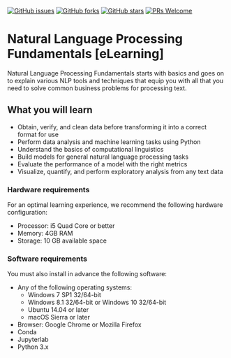 [![GitHub issues](https://img.shields.io/github/issues/TrainingByPackt/Natural-Language-Processing-Fundamentals-eLearning.svg)](https://github.com/TrainingByPackt/Natural-Language-Processing-Fundamentals-eLearning/issues)
[![GitHub forks](https://img.shields.io/github/forks/TrainingByPackt/Natural-Language-Processing-Fundamentals-eLearning.svg)](https://github.com/TrainingByPackt/Natural-Language-Processing-Fundamentals-eLearning/network)
[![GitHub stars](https://img.shields.io/github/stars/TrainingByPackt/Natural-Language-Processing-Fundamentals-eLearning.svg)](https://github.com/TrainingByPackt/Natural-Language-Processing-Fundamentals-eLearning/stargazers)
[![PRs Welcome](https://img.shields.io/badge/PRs-welcome-brightgreen.svg)](https://github.com/TrainingByPackt/Natural-Language-Processing-Fundamentals-eLearning/pulls)


# Natural Language Processing Fundamentals [eLearning]
Natural Language Processing Fundamentals starts with basics and goes on to explain various NLP tools and techniques that equip you with all that you need to solve common business problems for processing text.

## What you will learn
* Obtain, verify, and clean data before transforming it into a correct format for use
* Perform data analysis and machine learning tasks using Python
* Understand the basics of computational linguistics
* Build models for general natural language processing tasks
* Evaluate the performance of a model with the right metrics
* Visualize, quantify, and perform exploratory analysis from any text data

### Hardware requirements
For an optimal learning experience, we recommend the following hardware configuration:
* Processor: i5 Quad Core or better
* Memory: 4GB RAM
* Storage: 10 GB available space

### Software requirements
You must also install in advance the following software:
* Any of the following operating systems: 
  * Windows 7 SP1 32/64-bit
  * Windows 8.1 32/64-bit or Windows 10 32/64-bit
  * Ubuntu 14.04 or later
  * macOS Sierra or later
* Browser: Google Chrome or Mozilla Firefox
* Conda
* Jupyterlab
* Python 3.x
